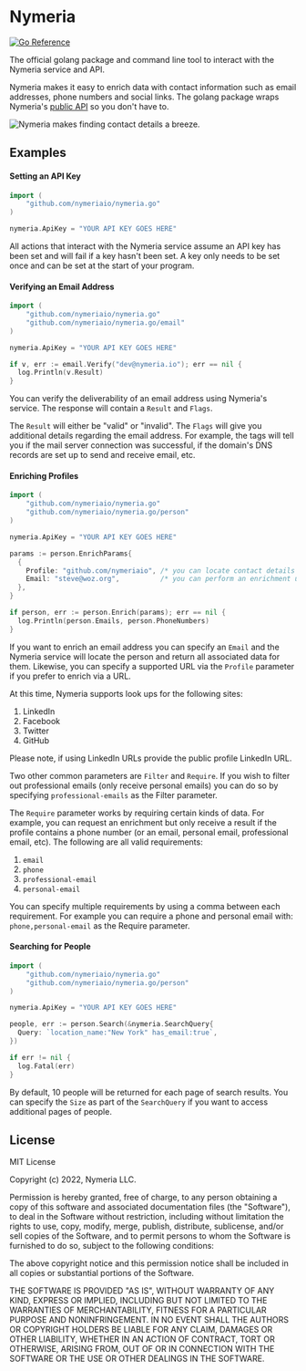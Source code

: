 # Nymeria

[![Go Reference](https://pkg.go.dev/badge/github.com/nymeriaio/nymeria.go.svg)](https://pkg.go.dev/github.com/nymeriaio/nymeria.go)

The official golang package and command line tool to interact with the Nymeria service
and API.

Nymeria makes it easy to enrich data with contact information such as email
addresses, phone numbers and social links. The golang package wraps Nymeria's [public
API](https://www.nymeria.io/developers) so you don't have to.

![Nymeria makes finding contact details a breeze.](https://www.nymeria.io/assets/images/marquee.png)

## Examples

#### Setting an API Key

```go
import (
	"github.com/nymeriaio/nymeria.go"
)

nymeria.ApiKey = "YOUR API KEY GOES HERE"
```

All actions that interact with the Nymeria service assume an API key has been
set and will fail if a key hasn't been set. A key only needs to be set once and
can be set at the start of your program.

#### Verifying an Email Address

```go
import (
	"github.com/nymeriaio/nymeria.go"
	"github.com/nymeriaio/nymeria.go/email"
)

nymeria.ApiKey = "YOUR API KEY GOES HERE"

if v, err := email.Verify("dev@nymeria.io"); err == nil {
  log.Println(v.Result)
}
```

You can verify the deliverability of an email address using Nymeria's service.
The response will contain a `Result` and `Flags`.

The `Result` will either be "valid" or "invalid". The `Flags` will give you additional
details regarding the email address. For example, the tags will tell you if the mail
server connection was successful, if the domain's DNS records are set up to send and
receive email, etc.

#### Enriching Profiles

```go
import (
	"github.com/nymeriaio/nymeria.go"
	"github.com/nymeriaio/nymeria.go/person"
)

nymeria.ApiKey = "YOUR API KEY GOES HERE"

params := person.EnrichParams{
  {
    Profile: "github.com/nymeriaio", /* you can locate contact details using a supported URL */
    Email: "steve@woz.org",          /* you can perform an enrichment using an email address */
  },
}

if person, err := person.Enrich(params); err == nil {
  log.Println(person.Emails, person.PhoneNumbers)
}
```

If you want to enrich an email address you can specify an `Email` and the
Nymeria service will locate the person and return all associated data for them.
Likewise, you can specify a supported URL via the `Profile` parameter if you prefer
to enrich via a URL.

At this time, Nymeria supports look ups for the following sites:

1. LinkedIn
2. Facebook
3. Twitter
4. GitHub

Please note, if using LinkedIn URLs provide the public profile LinkedIn URL.

Two other common parameters are `Filter` and `Require`. If you wish to filter
out professional emails (only receive personal emails) you can do so by
specifying `professional-emails` as the Filter parameter.

The `Require` parameter works by requiring certain kinds of data. For example,
you can request an enrichment but only receive a result if the profile contains
a phone number (or an email, personal email, professional email, etc). The
following are all valid requirements:

1. `email`
2. `phone`
3. `professional-email`
4. `personal-email`

You can specify multiple requirements by using a comma between each
requirement. For example you can require a phone and personal email with:
`phone,personal-email` as the Require parameter.

#### Searching for People

```go
import (
	"github.com/nymeriaio/nymeria.go"
	"github.com/nymeriaio/nymeria.go/person"
)

nymeria.ApiKey = "YOUR API KEY GOES HERE"

people, err := person.Search(&nymeria.SearchQuery{
  Query: `location_name:"New York" has_email:true`,
})

if err != nil {
  log.Fatal(err)
}
```

By default, 10 people will be returned for each page of search results. You can
specify the `Size` as part of the `SearchQuery` if you want to access
additional pages of people.

## License

MIT License

Copyright (c) 2022, Nymeria LLC.

Permission is hereby granted, free of charge, to any person obtaining a copy
of this software and associated documentation files (the "Software"), to deal
in the Software without restriction, including without limitation the rights
to use, copy, modify, merge, publish, distribute, sublicense, and/or sell
copies of the Software, and to permit persons to whom the Software is
furnished to do so, subject to the following conditions:

The above copyright notice and this permission notice shall be included in all
copies or substantial portions of the Software.

THE SOFTWARE IS PROVIDED "AS IS", WITHOUT WARRANTY OF ANY KIND, EXPRESS OR
IMPLIED, INCLUDING BUT NOT LIMITED TO THE WARRANTIES OF MERCHANTABILITY,
FITNESS FOR A PARTICULAR PURPOSE AND NONINFRINGEMENT. IN NO EVENT SHALL THE
AUTHORS OR COPYRIGHT HOLDERS BE LIABLE FOR ANY CLAIM, DAMAGES OR OTHER
LIABILITY, WHETHER IN AN ACTION OF CONTRACT, TORT OR OTHERWISE, ARISING FROM,
OUT OF OR IN CONNECTION WITH THE SOFTWARE OR THE USE OR OTHER DEALINGS IN THE
SOFTWARE.
